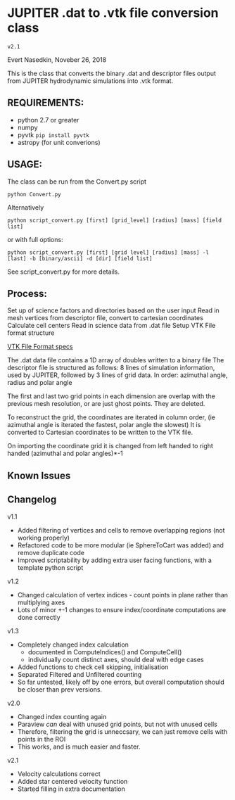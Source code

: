 # JUPITER .dat to .vtk file conversion class

`v2.1`

Evert Nasedkin, Noveber 26, 2018

This is the class that converts the binary .dat and descriptor files
output from JUPITER hydrodynamic simulations into .vtk format.

## REQUIREMENTS:
* python 2.7 or greater
* numpy
* pyvtk `pip install pyvtk`
* astropy (for unit converions)

## USAGE:
The class can be run from the Convert.py script 

```python Convert.py```

Alternatively

```python script_convert.py [first] [grid_level] [radius] [mass] [field list]```

or with full options:

```python script_convert.py [first] [grid level] [radius] [mass] -l [last] -b [binary/ascii] -d [dir] [field list]```

See script_convert.py for more details.

## Process:
Set up of  science factors and directories based on the user input
Read in mesh vertices from descriptor file, convert to cartesian coordinates
Calculate cell centers
Read in science data from .dat file
Setup VTK File format structure

[VTK File Format specs](https://www.vtk.org/wp-content/uploads/2015/04/file-formats.pdf)

The .dat data file contains a 1D array of doubles written to a binary file
The descriptor file is structured as follows:
8 lines of simulation information, used by JUPITER, followed by
3 lines of grid data. In order: azimuthal angle, radius and polar angle

The first and last two grid points in each dimension are overlap with the
previous mesh resolution, or are just ghost points. They are deleted.

To reconstruct the grid, the coordinates are iterated in column order,
(ie azimuthal angle is iterated the fastest, polar angle the slowest)
It is converted to Cartesian coordinates to be written to the VTK file.

On importing the coordinate grid it is changed from left handed to right 
handed (azimuthal and polar angles)*-1

## Known Issues

## Changelog
v1.1
- Added filtering of vertices and cells to remove overlapping regions (not working properly)
- Refactored code to be more modular (ie SphereToCart was added) and remove duplicate code
- Improved scriptability by adding extra user facing functions, with a template python script

v1.2
- Changed calculation of vertex indices - count points in plane rather than multiplying axes
- Lots of minor +-1 changes to ensure index/coordinate computations are done correctly

v1.3
- Completely changed index calculation
  - documented in ComputeIndices() and ComputeCell()
  - individually count distinct axes, should deal with edge cases
- Added functions to check cell skipping, initialisation
- Separated Filtered and Unfiltered counting
- So far untested, likely off by one errors, but overall computation should be closer than prev versions.

v2.0
- Changed index counting again
- Paraview *can* deal with unused grid points, but not with unused cells
- Therefore, filtering the grid is unneccsary, we can just remove cells with points in the ROI
- This works, and is much easier and faster.

v2.1
- Velocity calculations correct
- Added star centered velocity function
- Started filling in extra documentation
